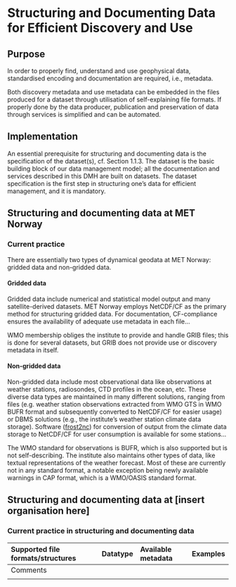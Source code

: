 # Structuring and Documenting Data for Efficient Discovery and Use

## Purpose

In order to properly find, understand and use geophysical data, standardised encoding and documentation are required, i.e., metadata.

Both discovery metadata and use metadata can be embedded in the files produced for a dataset through utilisation of self-explaining file formats. If properly done by the data producer, publication and preservation of data through services is simplified and can be automated.

## Implementation

An essential prerequisite for structuring and documenting data is the specification of the dataset(s), cf. Section 1.1.3. The dataset is the basic building block of our data management model; all the documentation and services described in this DMH are built on datasets. The dataset specification is the first step in structuring one’s data for efficient management, and it is mandatory.

## Structuring and documenting data at MET Norway
### Current practice
There are essentially two types of dynamical geodata at MET Norway: gridded data and non-gridded data.

#### Gridded data
Gridded data include numerical and statistical model output and many satellite-derived datasets. MET Norway employs NetCDF/CF as the primary method for structuring gridded data. For documentation, CF-compliance ensures the availability of adequate use metadata in each file... 

WMO membership obliges the institute to provide and handle GRIB files; this is done for several datasets, but GRIB does not provide use or discovery metadata in itself.

#### Non-gridded data
Non-gridded data include most observational data like observations at weather stations, radiosondes, CTD profiles in the ocean, etc. These diverse data types are maintained in many different solutions, ranging from files (e.g. weather station observations extracted from WMO GTS in WMO BUFR format and subsequently converted to NetCDF/CF for easier usage) or DBMS solutions (e.g., the institute’s weather station climate data storage). Software ([frost2nc](https://github.com/metno/frost2nc)) for conversion of output from the climate data storage to NetCDF/CF for user consumption is available for some stations... 

The WMO standard for observations is BUFR, which is also supported but is not self-describing. The institute also maintains other types of data, like textual representations of the weather forecast. Most of these are currently not in any standard format, a notable exception being newly available warnings in CAP format, which is a WMO/OASIS standard format.

## Structuring and documenting data at [insert organisation here]

### Current practice in structuring and documenting data

|Supported file formats/structures |Datatype |Available metadata |Examples|
|:----|:----|:----|:----|
|Comments|
| | |
